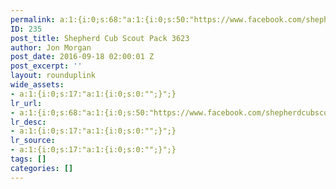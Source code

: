```yaml
---
permalink: a:1:{i:0;s:68:"a:1:{i:0;s:50:"https://www.facebook.com/shepherdcubscoutpack3623/";}";}
ID: 235
post_title: Shepherd Cub Scout Pack 3623
author: Jon Morgan
post_date: 2016-09-18 02:00:01 Z
post_excerpt: ''
layout: rounduplink
wide_assets:
- a:1:{i:0;s:17:"a:1:{i:0;s:0:"";}";}
lr_url:
- a:1:{i:0;s:68:"a:1:{i:0;s:50:"https://www.facebook.com/shepherdcubscoutpack3623/";}";}
lr_desc:
- a:1:{i:0;s:17:"a:1:{i:0;s:0:"";}";}
lr_source:
- a:1:{i:0;s:17:"a:1:{i:0;s:0:"";}";}
tags: []
categories: []
---
```


